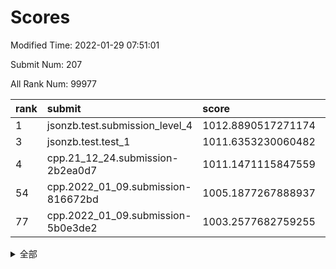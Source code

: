 # Scores

Modified Time: 2022-01-29 07:51:01

Submit Num: 207

All Rank Num: 99977

| rank |               submit               |       score        |       sigma        | pk_num |
| :--- | :--------------------------------- | :----------------- | :----------------- | :----- |
| 1    | jsonzb.test.submission_level_4     | 1012.8890517271174 | 0.7845025944109878 | 1933   |
| 3    | jsonzb.test.test_1                 | 1011.6353230060482 | 0.7808579354669246 | 1931   |
| 4    | cpp.21_12_24.submission-2b2ea0d7   | 1011.1471115847559 | 0.7530655557178697 | 1926   |
| 54   | cpp.2022_01_09.submission-816672bd | 1005.1877267888937 | 0.740314331887056  | 1937   |
| 77   | cpp.2022_01_09.submission-5b0e3de2 | 1003.2577682759255 | 0.7149971755909935 | 1933   |


<details>
<summary>全部</summary>

| rank |                 submit                 |       score        |       sigma        | pk_num |
| :--- | :------------------------------------- | :----------------- | :----------------- | :----- |
| 1    | jsonzb.test.submission_level_4         | 1012.8890517271174 | 0.7845025944109878 | 1933   |
| 2    | gobigger.level_3.submission_level_3_19 | 1011.6581265772531 | 0.7759974801174158 | 1932   |
| 3    | jsonzb.test.test_1                     | 1011.6353230060482 | 0.7808579354669246 | 1931   |
| 4    | cpp.21_12_24.submission-2b2ea0d7       | 1011.1471115847559 | 0.7530655557178697 | 1926   |
| 5    | gobigger.level_3.submission_level_3_41 | 1011.0716184313425 | 0.7871320303738191 | 1933   |
| 6    | gobigger.level_3.submission_level_3_18 | 1010.8804717028081 | 0.7694962493161807 | 1931   |
| 7    | gobigger.level_3.submission_level_3_47 | 1010.7120285865104 | 0.7613692898491413 | 1931   |
| 8    | gobigger.level_3.submission_level_3_24 | 1010.655586378224  | 0.7690615562755674 | 1935   |
| 9    | gobigger.level_3.submission_level_3_49 | 1010.6171718520063 | 0.7844005825551906 | 1931   |
| 10   | gobigger.level_3.submission_level_3_21 | 1010.3780875584716 | 0.7752215118964206 | 1929   |
| 11   | gobigger.level_3.submission_level_3_12 | 1010.3546332817239 | 0.7492459305156342 | 1928   |
| 12   | gobigger.level_3.submission_level_3_44 | 1010.3473523418381 | 0.7585211664485294 | 1935   |
| 13   | gobigger.level_3.submission_level_3_10 | 1010.3062091393438 | 0.743590976872552  | 1931   |
| 14   | gobigger.level_3.submission_level_3_6  | 1010.2819488642746 | 0.7595521005607527 | 1934   |
| 15   | gobigger.level_3.submission_level_3_7  | 1010.2730967717349 | 0.7545923936783027 | 1934   |
| 16   | gobigger.level_3.submission_level_3_30 | 1010.2659675712655 | 0.7596203005020373 | 1933   |
| 17   | gobigger.level_3.submission_level_3_8  | 1010.1281953690566 | 0.7522958019253678 | 1931   |
| 18   | gobigger.level_3.submission_level_3_43 | 1010.093316608249  | 0.7639287613451318 | 1931   |
| 19   | gobigger.level_3.submission_level_3_40 | 1010.0932313599478 | 0.7654493519723855 | 1932   |
| 20   | gobigger.level_3.submission_level_3_33 | 1010.0729945385594 | 0.7523541476870952 | 1931   |
| 21   | gobigger.level_3.submission_level_3_13 | 1010.0387464751203 | 0.7467665917756382 | 1931   |
| 22   | gobigger.level_3.submission_level_3_38 | 1009.9822378033491 | 0.7862743212878099 | 1934   |
| 23   | gobigger.level_3.submission_level_3_2  | 1009.9705547362953 | 0.7756788600847019 | 1932   |
| 24   | gobigger.level_3.submission_level_3_32 | 1009.8782808884101 | 0.7573780149660915 | 1932   |
| 25   | gobigger.level_3.submission_level_3_46 | 1009.8449610045817 | 0.7430776902031294 | 1930   |
| 26   | gobigger.level_3.submission_level_3_45 | 1009.8317866050882 | 0.7757043409346898 | 1929   |
| 27   | gobigger.level_3.submission_level_3_37 | 1009.8087018564003 | 0.746257603510424  | 1933   |
| 28   | gobigger.level_3.submission_level_3_14 | 1009.8076341953338 | 0.7571187908004783 | 1929   |
| 29   | gobigger.level_3.submission_level_3_1  | 1009.7272233228035 | 0.749500398308794  | 1929   |
| 30   | gobigger.level_3.submission_level_3_9  | 1009.7105788196109 | 0.7378560941936336 | 1931   |
| 31   | gobigger.level_3.submission_level_3_48 | 1009.6719117647132 | 0.7593814885106737 | 1932   |
| 32   | gobigger.level_3.submission_level_3_4  | 1009.6295930032561 | 0.7632009427615103 | 1936   |
| 33   | gobigger.level_3.submission_level_3_31 | 1009.6201202298045 | 0.7487089837655795 | 1931   |
| 34   | gobigger.level_3.submission_level_3_34 | 1009.5784504394986 | 0.7452224482407973 | 1928   |
| 35   | gobigger.level_3.submission_level_3_26 | 1009.5754873804801 | 0.7589833408733632 | 1933   |
| 36   | gobigger.level_3.submission_level_3_16 | 1009.5364219318523 | 0.7516071299233787 | 1930   |
| 37   | gobigger.level_3.submission_level_3_11 | 1009.4995517259688 | 0.7413303108986884 | 1933   |
| 38   | gobigger.level_3.submission_level_3_17 | 1009.4946174888221 | 0.7484043623086888 | 1933   |
| 39   | gobigger.level_3.submission_level_3_29 | 1009.4867258693641 | 0.7324643857033889 | 1927   |
| 40   | gobigger.level_3.submission_level_3_0  | 1009.4399059521953 | 0.7537268580158786 | 1933   |
| 41   | gobigger.level_3.submission_level_3_25 | 1009.3757557233151 | 0.7736385016581163 | 1939   |
| 42   | gobigger.level_3.submission_level_3_27 | 1009.3643491056303 | 0.7680331580544123 | 1935   |
| 43   | gobigger.level_3.submission_level_3_3  | 1009.324044048946  | 0.7376179537585472 | 1930   |
| 44   | gobigger.level_3.submission_level_3_22 | 1009.3011838078136 | 0.7342202915540057 | 1930   |
| 45   | gobigger.level_3.submission_level_3_35 | 1009.2615099360387 | 0.7425627038451214 | 1927   |
| 46   | gobigger.level_3.submission_level_3_5  | 1009.2523711220813 | 0.7398251721545401 | 1933   |
| 47   | gobigger.level_3.submission_level_3_23 | 1009.1699175520304 | 0.7466729430291875 | 1931   |
| 48   | gobigger.level_3.submission_level_3_15 | 1009.0876298432213 | 0.7297978756581346 | 1937   |
| 49   | gobigger.level_3.submission_level_3_28 | 1009.033777672963  | 0.7442750841435001 | 1928   |
| 50   | gobigger.level_3.submission_level_3_42 | 1008.9908465721644 | 0.7641038594436481 | 1929   |
| 51   | gobigger.level_3.submission_level_3_39 | 1008.9835429067731 | 0.7552104106963039 | 1932   |
| 52   | gobigger.level_3.submission_level_3_36 | 1008.9774610084949 | 0.7495287676422854 | 1930   |
| 53   | gobigger.level_3.submission_level_3_20 | 1008.8368391363165 | 0.7437352765880973 | 1935   |
| 54   | cpp.2022_01_09.submission-816672bd     | 1005.1877267888937 | 0.740314331887056  | 1937   |
| 55   | gobigger.level_1.submission_level_1_5  | 1005.0073526276282 | 0.7388438865542575 | 1929   |
| 56   | gobigger.level_1.submission_level_1_27 | 1004.7205899788663 | 0.7132099744613158 | 1936   |
| 57   | gobigger.level_1.submission_level_1_21 | 1004.5249149431096 | 0.7292378014424256 | 1935   |
| 58   | gobigger.level_1.submission_level_1_36 | 1004.2783884826409 | 0.720863730123711  | 1934   |
| 59   | gobigger.level_1.submission_level_1_34 | 1004.171694173955  | 0.7066521623725733 | 1933   |
| 60   | gobigger.level_1.submission_level_1_44 | 1004.1219563418244 | 0.7177622579328824 | 1923   |
| 61   | gobigger.level_1.submission_level_1_25 | 1004.0698335807474 | 0.7210759465109398 | 1935   |
| 62   | gobigger.level_1.submission_level_1_6  | 1004.0672238341801 | 0.7212691398961828 | 1935   |
| 63   | gobigger.level_1.submission_level_1_42 | 1004.0426823913871 | 0.7206620971855505 | 1934   |
| 64   | gobigger.level_1.submission_level_1_46 | 1004.018367250014  | 0.7135201769980015 | 1930   |
| 65   | gobigger.level_1.submission_level_1_13 | 1003.8809760559276 | 0.7140280025278584 | 1928   |
| 66   | gobigger.level_1.submission_level_1_12 | 1003.8751260382039 | 0.7166197473872074 | 1931   |
| 67   | gobigger.level_1.submission_level_1_43 | 1003.873029111312  | 0.7187445705039662 | 1931   |
| 68   | gobigger.level_1.submission_level_1_0  | 1003.8267936477796 | 0.7152202331827198 | 1932   |
| 69   | gobigger.level_1.submission_level_1_33 | 1003.7677494399048 | 0.7220785235458238 | 1932   |
| 70   | gobigger.level_1.submission_level_1_20 | 1003.7484203367047 | 0.715176995559867  | 1930   |
| 71   | gobigger.level_1.submission_level_1_2  | 1003.6967530626434 | 0.7176016777402676 | 1932   |
| 72   | gobigger.level_1.submission_level_1_22 | 1003.598831492961  | 0.7212308887337364 | 1933   |
| 73   | gobigger.level_1.submission_level_1_16 | 1003.4365246865219 | 0.7192001035729619 | 1929   |
| 74   | gobigger.level_1.submission_level_1_9  | 1003.3517862346146 | 0.717303000819475  | 1930   |
| 75   | gobigger.level_1.submission_level_1_14 | 1003.3306009777299 | 0.7293485781517549 | 1934   |
| 76   | gobigger.level_1.submission_level_1_28 | 1003.2792614176725 | 0.7188589708386344 | 1932   |
| 77   | cpp.2022_01_09.submission-5b0e3de2     | 1003.2577682759255 | 0.7149971755909935 | 1933   |
| 78   | gobigger.level_1.submission_level_1_1  | 1003.2351848094232 | 0.7145014706368553 | 1931   |
| 79   | gobigger.level_1.submission_level_1_17 | 1003.2260671400554 | 0.7143668373905522 | 1933   |
| 80   | gobigger.level_1.submission_level_1_30 | 1003.1659763553018 | 0.7134964372053635 | 1928   |
| 81   | gobigger.level_1.submission_level_1_26 | 1003.0956384327428 | 0.7207679218268115 | 1931   |
| 82   | gobigger.level_1.submission_level_1_35 | 1003.0134831948599 | 0.7087685644341012 | 1938   |
| 83   | gobigger.level_1.submission_level_1_41 | 1002.9777820964988 | 0.7203446564451645 | 1933   |
| 84   | gobigger.level_1.submission_level_1_19 | 1002.9565088925366 | 0.7108988260151032 | 1931   |
| 85   | gobigger.level_1.submission_level_1_32 | 1002.9178396350285 | 0.7095666672874946 | 1930   |
| 86   | gobigger.level_1.submission_level_1_45 | 1002.8814877064567 | 0.7091106514205789 | 1928   |
| 87   | gobigger.level_1.submission_level_1_29 | 1002.8269787436833 | 0.7169542698820596 | 1936   |
| 88   | gobigger.level_1.submission_level_1_4  | 1002.8063257592977 | 0.7088507330692317 | 1933   |
| 89   | gobigger.level_1.submission_level_1_11 | 1002.7733771089694 | 0.7230521034427394 | 1924   |
| 90   | gobigger.level_1.submission_level_1_24 | 1002.77088230945   | 0.7096531861395536 | 1935   |
| 91   | gobigger.level_1.submission_level_1_37 | 1002.7707921112744 | 0.7004538965470347 | 1937   |
| 92   | gobigger.level_1.submission_level_1_38 | 1002.7288874954548 | 0.7081355379310393 | 1928   |
| 93   | gobigger.level_1.submission_level_1_15 | 1002.7261505746471 | 0.7114898937373594 | 1936   |
| 94   | gobigger.level_1.submission_level_1_10 | 1002.7157950056871 | 0.7113969946252464 | 1932   |
| 95   | gobigger.level_1.submission_level_1_8  | 1002.6112507167288 | 0.7223844463684013 | 1937   |
| 96   | gobigger.level_1.submission_level_1_31 | 1002.6012173231783 | 0.721657796526732  | 1935   |
| 97   | gobigger.level_1.submission_level_1_47 | 1002.5742037849706 | 0.7128694559107523 | 1931   |
| 98   | gobigger.level_1.submission_level_1_18 | 1002.5181098512414 | 0.703810869299247  | 1928   |
| 99   | gobigger.level_1.submission_level_1_48 | 1002.3950161367158 | 0.7180294539664778 | 1929   |
| 100  | gobigger.level_1.submission_level_1_40 | 1002.3894982158215 | 0.7189710552509789 | 1932   |
| 101  | gobigger.level_1.submission_level_1_49 | 1002.2011495241288 | 0.7072432789656932 | 1936   |
| 102  | gobigger.level_1.submission_level_1_39 | 1002.0778326532306 | 0.7066603586244204 | 1927   |
| 103  | gobigger.level_1.submission_level_1_3  | 1002.0525073669843 | 0.713663549437168  | 1932   |
| 104  | gobigger.level_1.submission_level_1_7  | 1001.8441009155014 | 0.7119503261419731 | 1931   |
| 105  | gobigger.level_1.submission_level_1_23 | 1001.7413091698323 | 0.7119671609700712 | 1930   |
| 106  | gobigger.random.submission_random_31   | 997.5021113279112  | 0.700623505568411  | 1934   |
| 107  | gobigger.random.submission_random_38   | 997.0889477181979  | 0.7074932203954722 | 1930   |
| 108  | gobigger.random.submission_random_35   | 997.0407022026635  | 0.7096977823544455 | 1930   |
| 109  | gobigger.random.submission_random_37   | 996.8335849258489  | 0.7024738006480357 | 1934   |
| 110  | gobigger.random.submission_random_29   | 996.739503537369   | 0.7096761707856621 | 1931   |
| 111  | gobigger.random.submission_random_15   | 996.6783366645186  | 0.716394694549747  | 1934   |
| 112  | gobigger.random.submission_random_41   | 996.654051438436   | 0.7222732935790069 | 1934   |
| 113  | gobigger.random.submission_random_47   | 996.6001329951598  | 0.7174948213630594 | 1929   |
| 114  | gobigger.random.submission_random_11   | 996.5958831899216  | 0.7017138565411354 | 1933   |
| 115  | gobigger.random.submission_random_22   | 996.574831702166   | 0.7076880264833295 | 1931   |
| 116  | gobigger.random.submission_random_16   | 996.5514330612519  | 0.7236035158887567 | 1935   |
| 117  | gobigger.random.submission_random_0    | 996.5269220697168  | 0.7246269852870244 | 1927   |
| 118  | gobigger.random.submission_random_17   | 996.4988670726249  | 0.6998967761721648 | 1934   |
| 119  | gobigger.random.submission_random_3    | 996.4483020058775  | 0.697339028556585  | 1935   |
| 120  | gobigger.random.submission_random_45   | 996.3273582747981  | 0.6972796916904769 | 1929   |
| 121  | gobigger.random.submission_random_25   | 996.3182798273342  | 0.7030488108372566 | 1931   |
| 122  | gobigger.random.submission_random_18   | 996.2790449789753  | 0.7040757286271575 | 1932   |
| 123  | gobigger.random.submission_random_23   | 996.1961616034592  | 0.7091700453809535 | 1935   |
| 124  | gobigger.random.submission_random_43   | 996.1164286414889  | 0.6998149011800766 | 1934   |
| 125  | gobigger.random.submission_random_28   | 996.1147777798598  | 0.7076529076560812 | 1932   |
| 126  | gobigger.random.submission_random_21   | 996.1004437811168  | 0.7111397521240039 | 1934   |
| 127  | gobigger.random.submission_random_6    | 996.080610198394   | 0.7078633080055527 | 1935   |
| 128  | gobigger.random.submission_random_39   | 996.05467399972    | 0.6923049977172727 | 1935   |
| 129  | gobigger.random.submission_random_32   | 996.0268384909926  | 0.7218376829243993 | 1931   |
| 130  | gobigger.random.submission_random_14   | 996.013748827541   | 0.7057958439358141 | 1930   |
| 131  | gobigger.random.submission_random_12   | 995.9794317657681  | 0.7036507101939032 | 1935   |
| 132  | gobigger.random.submission_random_19   | 995.958691162475   | 0.7122425790422158 | 1934   |
| 133  | gobigger.random.submission_random_36   | 995.9515335876656  | 0.7112725807737103 | 1928   |
| 134  | gobigger.random.submission_random_7    | 995.9101057862363  | 0.7168176211374863 | 1933   |
| 135  | gobigger.random.submission_random_40   | 995.9084553961849  | 0.7118785052374363 | 1933   |
| 136  | gobigger.random.submission_random_9    | 995.8589454222453  | 0.6946778671875654 | 1934   |
| 137  | gobigger.random.submission_random_30   | 995.7469725789001  | 0.7109431269112755 | 1935   |
| 138  | gobigger.random.submission_random_44   | 995.7127486794697  | 0.7095667397147087 | 1933   |
| 139  | gobigger.random.submission_random_20   | 995.6019444210409  | 0.718810534051447  | 1931   |
| 140  | gobigger.random.submission_random_4    | 995.5630026486598  | 0.7171852791471329 | 1931   |
| 141  | gobigger.random.submission_random_42   | 995.5570595296923  | 0.7075596553355469 | 1930   |
| 142  | gobigger.random.submission_random_10   | 995.4727329164805  | 0.731131081449094  | 1937   |
| 143  | gobigger.random.submission_random_13   | 995.4701948573842  | 0.7183833860411679 | 1927   |
| 144  | gobigger.random.submission_random_48   | 995.4677250279228  | 0.7047141910019354 | 1933   |
| 145  | gobigger.random.submission_random_8    | 995.4605318939371  | 0.7050532086148824 | 1933   |
| 146  | gobigger.random.submission_random_46   | 995.4552916436888  | 0.7069643266645946 | 1932   |
| 147  | gobigger.random.submission_random_33   | 995.4497032605802  | 0.7135773461180321 | 1930   |
| 148  | gobigger.random.submission_random_49   | 995.2823457185183  | 0.7062371284048794 | 1932   |
| 149  | gobigger.random.submission_random_26   | 995.2632999169244  | 0.7105223460330857 | 1930   |
| 150  | gobigger.random.submission_random_27   | 995.2239506050176  | 0.7082421918659826 | 1932   |
| 151  | gobigger.random.submission_random_24   | 995.1103392366657  | 0.7105309758108603 | 1931   |
| 152  | gobigger.random.submission_random_2    | 995.0856108175594  | 0.7097021278421407 | 1932   |
| 153  | gobigger.random.submission_random_34   | 994.8780179769622  | 0.7059238495930749 | 1934   |
| 154  | gobigger.level_2.submission_level_2_12 | 994.5455741114731  | 0.7327394569843758 | 1930   |
| 155  | gobigger.random.submission_random_5    | 994.3540437100269  | 0.7116426866163568 | 1933   |
| 156  | gobigger.random.submission_random_1    | 994.0884031120708  | 0.7249470472196682 | 1934   |
| 157  | gobigger.level_2.submission_level_2_0  | 993.5729211474501  | 0.7339554572055893 | 1929   |
| 158  | gobigger.level_2.submission_level_2_46 | 993.5459837165662  | 0.7251247896699488 | 1934   |
| 159  | gobigger.level_2.submission_level_2_3  | 993.3462747564433  | 0.7362948424960599 | 1937   |
| 160  | gobigger.level_2.submission_level_2_42 | 993.230787679332   | 0.7572258536656111 | 1933   |
| 161  | gobigger.level_2.submission_level_2_1  | 993.1806228943426  | 0.7277905852734893 | 1935   |
| 162  | gobigger.level_2.submission_level_2_27 | 993.0636338688735  | 0.7331254387564261 | 1930   |
| 163  | gobigger.level_2.submission_level_2_31 | 993.0359820965523  | 0.7471459875219953 | 1934   |
| 164  | gobigger.level_2.submission_level_2_36 | 992.9668623853188  | 0.7378134616400011 | 1933   |
| 165  | gobigger.level_2.submission_level_2_17 | 992.9167026064265  | 0.7230060283235367 | 1934   |
| 166  | gobigger.level_2.submission_level_2_5  | 992.8818714681059  | 0.7403424353231534 | 1932   |
| 167  | gobigger.level_2.submission_level_2_26 | 992.8404194546351  | 0.7360440850937798 | 1933   |
| 168  | gobigger.level_2.submission_level_2_40 | 992.792536710973   | 0.7488976875092156 | 1927   |
| 169  | gobigger.level_2.submission_level_2_19 | 992.5562138561241  | 0.7259183184768403 | 1938   |
| 170  | gobigger.level_2.submission_level_2_29 | 992.5414104771003  | 0.7424257684218267 | 1931   |
| 171  | gobigger.level_2.submission_level_2_15 | 992.5022519168648  | 0.739266387229952  | 1929   |
| 172  | gobigger.level_2.submission_level_2_4  | 992.5007394417962  | 0.7496370967295855 | 1933   |
| 173  | gobigger.level_2.submission_level_2_10 | 992.4935577507105  | 0.7342173409427865 | 1931   |
| 174  | gobigger.level_2.submission_level_2_35 | 992.4160012670661  | 0.7436753568832771 | 1936   |
| 175  | gobigger.level_2.submission_level_2_49 | 992.3795666838776  | 0.745893020426869  | 1929   |
| 176  | gobigger.level_2.submission_level_2_39 | 992.3368906752812  | 0.7399329578566014 | 1932   |
| 177  | gobigger.level_2.submission_level_2_47 | 992.3138565558014  | 0.7265312830317989 | 1930   |
| 178  | gobigger.level_2.submission_level_2_30 | 992.2156568896105  | 0.7585248107303533 | 1935   |
| 179  | gobigger.level_2.submission_level_2_14 | 992.2066807679738  | 0.7552043494812396 | 1927   |
| 180  | gobigger.level_2.submission_level_2_48 | 992.1828450506587  | 0.7274259375319236 | 1928   |
| 181  | gobigger.level_2.submission_level_2_6  | 992.1685469944447  | 0.7513319022682216 | 1932   |
| 182  | gobigger.level_2.submission_level_2_11 | 992.1457258398074  | 0.7592186473802599 | 1929   |
| 183  | gobigger.level_2.submission_level_2_28 | 992.0876347523027  | 0.7372369432648024 | 1934   |
| 184  | gobigger.level_2.submission_level_2_25 | 992.0523219589758  | 0.7579458560835179 | 1933   |
| 185  | gobigger.level_2.submission_level_2_32 | 992.0233138202987  | 0.7486321203726956 | 1936   |
| 186  | gobigger.level_2.submission_level_2_43 | 991.9963192014945  | 0.761433681647608  | 1925   |
| 187  | gobigger.level_2.submission_level_2_44 | 991.9770039259648  | 0.7445718891115997 | 1934   |
| 188  | gobigger.level_2.submission_level_2_37 | 991.9284437025511  | 0.7558627281783629 | 1931   |
| 189  | gobigger.level_2.submission_level_2_20 | 991.8556368609744  | 0.7571699494650851 | 1934   |
| 190  | gobigger.level_2.submission_level_2_9  | 991.8335068251537  | 0.7404250393893588 | 1930   |
| 191  | gobigger.level_2.submission_level_2_16 | 991.7869350236598  | 0.7384559757296042 | 1929   |
| 192  | gobigger.level_2.submission_level_2_24 | 991.6927474641162  | 0.7465991962288157 | 1929   |
| 193  | gobigger.level_2.submission_level_2_41 | 991.6124072489822  | 0.7425650737646613 | 1933   |
| 194  | gobigger.level_2.submission_level_2_18 | 991.59080350853    | 0.7357600777458033 | 1923   |
| 195  | gobigger.level_2.submission_level_2_33 | 991.528929668946   | 0.7530316040864076 | 1934   |
| 196  | gobigger.level_2.submission_level_2_23 | 991.4352092939441  | 0.7432244146534722 | 1934   |
| 197  | gobigger.level_2.submission_level_2_21 | 991.4297774449769  | 0.7586447921550185 | 1936   |
| 198  | gobigger.level_2.submission_level_2_7  | 991.4196118175147  | 0.741564196714347  | 1937   |
| 199  | gobigger.level_2.submission_level_2_13 | 991.3131697617597  | 0.7536681269525123 | 1926   |
| 200  | gobigger.level_2.submission_level_2_8  | 991.2600789227824  | 0.7555017128603368 | 1933   |
| 201  | gobigger.level_2.submission_level_2_2  | 990.5731601651785  | 0.7729510186426649 | 1937   |
| 202  | gobigger.level_2.submission_level_2_22 | 990.5410262310235  | 0.7527682092454047 | 1930   |
| 203  | gobigger.level_2.submission_level_2_34 | 990.3794899612436  | 0.7881751220323466 | 1933   |
| 204  | gobigger.level_2.submission_level_2_45 | 990.3371669283999  | 0.771101268116841  | 1932   |
| 205  | gobigger.level_2.submission_level_2_38 | 989.9163115515515  | 0.7695839842611496 | 1935   |
| 206  | gobigger.none.submission_none_1        | 977.8574844812912  | 1.303858056663021  | 1935   |
| 207  | gobigger.none.submission_none_0        | 975.6564128017706  | 1.4752233324723913 | 1927   |

</details>